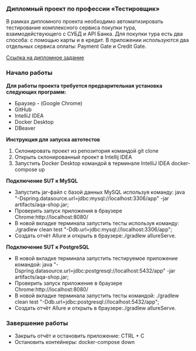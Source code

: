 ### Дипломный проект по профессии «Тестировщик»

В рамках дипломного проекта необходимо автоматизировать тестирование комплексного сервиса покупки тура, взаимодействующего с СУБД и API Банка. 
Для покупки тура есть два способа: с помощью карты и в кредит. 
В приложении используются два отдельных сервиса оплаты: Payment Gate и Credit Gate.

[Ссылка на дипломное задание](https://github.com/netology-code/qa-diploma/tree/master?tab=readme-ov-file)


### Начало работы

**Для работы проекта требуется предварительная установка следующих программ:**

- Браузер - (Google Chrome)
- GitHub
- IntelliJ IDEA
- Docker Desktop
- DBeaver 


**Инструкция для запуска автотестов**


1. Склонировать проект из репозитория командой git clone
2. Открыть склонированный проект в Intellij IDEA
3. Запустить Docker Desktop командой в терминале IntelliJ IDEA docker-compose up


**Подключение SUT к MySQL**

- Запустить jar-файл с базой данных MySQL используя команду: java "-Dspring.datasource.url=jdbc:mysql://localhost:3306/app" -jar artifacts/aqa-shop.jar;
- Проверить запуск приложения в браузере Chrome:http://localhost:8080/
- В новой вкладке терминала запустить тесты используя команду: ./gradlew clean test "-Ddb.url=jdbc:mysql://localhost:3306/app";
- Создать отчёт Allure и открыть в браузере:./gradlew allureServe.

**Подключение SUT к PostgreSQL**

- В новой вкладке терминала запустить тестируемое приложение командой: java "-Dspring.datasource.url=jdbc:postgresql://localhost:5432/app" -jar artifacts/aqa-shop.jar;
- Проверить запуск приложение в браузере Chrome:http://localhost:8080/
- В новой вкладке терминала запустить тесты командой: ./gradlew clean test "-Ddb.url=jdbc:postgresql://localhost:5432/app";
- Создать отчёт Allure и открыть в браузере:./gradlew allureServe.


### Завершение работы

- Закрыть отчёт и остановить приложение: CTRL + C
- Остановить контейнеры: docker-compose down   
